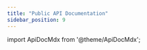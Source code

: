 ```yaml
---
title: "Public API Documentation"
sidebar_position: 9
---
```


import ApiDocMdx from '@theme/ApiDocMdx';

<ApiDocMdx id="public-api" />
